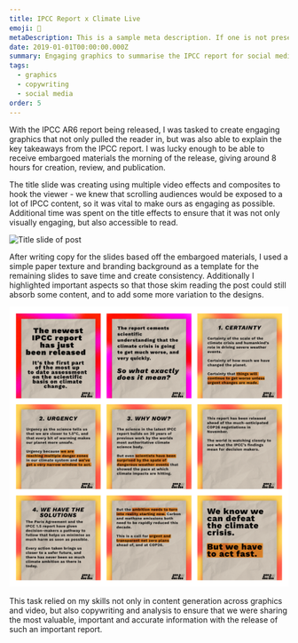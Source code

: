 ```yaml
---
title: IPCC Report x Climate Live
emoji: 🌊
metaDescription: This is a sample meta description. If one is not present in your page/project's front matter, the default metadata.desciption will be used instead.
date: 2019-01-01T00:00:00.000Z
summary: Engaging graphics to summarise the IPCC report for social media
tags:
  - graphics
  - copywriting
  - social media
order: 5
---
```


With the IPCC AR6 report being released, I was tasked to create engaging graphics that not only pulled the reader in, but was also able to explain the key takeaways from the IPCC report. I was lucky enough to be able to receive embargoed materials the morning of the release, giving around 8 hours for creation, review, and publication.   

The title slide was creating using multiple video effects and composites to hook the viewer - we knew that scrolling audiences would be exposed to a lot of IPCC content, so it was vital to make ours as engaging as possible. Additional time was spent on the title effects to ensure that it was not only visually engaging, but also accessible to read.

<img width="1280" alt="Title slide of post" src="/static/img/ipcc-titleopt.gif">

After writing copy for the slides based off the embargoed materials, I used a simple paper texture and branding background as a template for the remaining slides to save time and create consistency. Additionally I highlighted important aspects so that those skim reading the post could still absorb some content, and to add some more variation to the designs.

<img width="1280" alt="May 15 Hero image" src="/static/img/ipcc-postgrid.png">

This task relied on my skills not only in content generation across graphics and video, but also copywriting and analysis to ensure that we were sharing the most valuable, important and accurate information with the release of such an important report.
<br>
